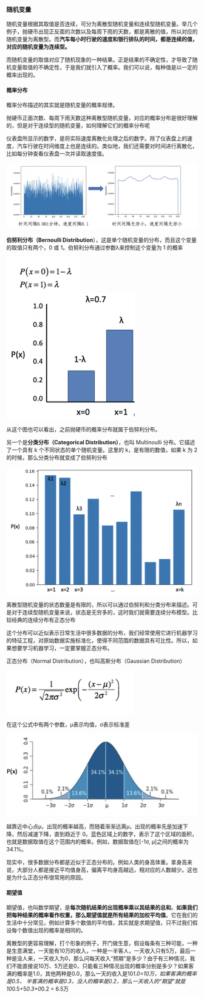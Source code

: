 ### 随机变量 ###

随机变量根据其取值是否连续，可分为离散型随机变量和连续型随机变量。举几个例子，抛硬币出现正反面的次数以及每周下雨的天数，都是离散的值，所以对应的随机变量为离散型。而**汽车每小时行驶的速度和银行排队的时间，都是连续的值，对应的随机变量为连续型。**

而随机变量的取值对应了随机现象的一种结果。正是结果的不确定性，才导致了随机变量取值的不确定性，于是我们就引入了概率。我们可以说，每种值是以一定的概率出现的。



#### 概率分布 #### 

概率分布描述的其实就是随机变量的概率规律。

抛硬币正面次数、每周下雨天数这种离散型随机变量，对应的概率分布是很好理解的，但是对于连续型的随机变量，如何理解它们的概率分布呢

仪表盘所显示的数字，是将实际速度离散化处理之后的数字。除了仪表盘上的速度，汽车行驶在时间维度上也是连续的。类似地，我们还需要对时间进行离散化，比如每分钟查看仪表盘一次并读取速度值。

<img src="./images/image-20240515214925179.png" alt="image-20240515214925179" style="zoom:50%;" />

**伯努利分布（Bernoulli Distribution**），这是单个随机变量的分布，而且这个变量的取值只有两个，0 或 1。伯努利分布通过参数λ来控制这个变量为 1 的概率

<img src="./images/image-20240515215042832.png" alt="image-20240515215042832" style="zoom:50%;" />

<img src="./images/image-20240515215111532.png" alt="image-20240515215111532" style="zoom:33%;" />

从这个图也可以看出，之前抛硬币的概率分布就属于伯努利分布。

另一个是**分类分布（Categorical Distribution）**，也叫 Multinoulli 分布。它描述了一个具有 k 个不同状态的单个随机变量。这里的 k，是有限的数值，如果 k 为 2 的时候，那么分类分布就变成了伯努利分布

<img src="./images/image-20240515215156952.png" alt="image-20240515215156952" style="zoom:50%;" />

离散型随机变量的状态数量是有限的，所以可以通过伯努利和分类分布来描述。可是对于连续型随机变量来说，状态是无穷多的，这时我们就需要连续分布模型。比较经典的连续分布有正态分布



这个分布可以近似表示日常生活中很多数据的分布，我们经常使用它进行机器学习的特征工程，对原始数据实施标准化，使得不同范围的数据具有可比性。所以，如果想要学习机器学习，一定要掌握正态分布。



正态分布（Normal Distribution），也叫高斯分布（Gaussian Distribution）

<img src="./images/image-20240515215250696.png" alt="image-20240515215250696" style="zoom:50%;" />

在这个公式中有两个参数，μ表示均值，σ表示标准差

<img src="./images/image-20240515215315829.png" alt="image-20240515215315829" style="zoom:50%;" />

越靠近中心点μ，出现的概率越高，而随着渐渐远离μ，出现的概率先是加速下降，然后减速下降，直到趋近于 0。蓝色区域上的数字，表示了这个区域的面积，也就是数据取值在这个范围内的概率。例如，数据取值在[-1σ, μ]之间的概率为 34.1%。

现实中，很多数据分布都是近似于正态分布的。例如人类的身高体重。拿身高来说，大部分人都是接近平均值身高，偏离平均身高越远，相对应的人数越少。这也是为什么正态分布很常用的原因。

#### 期望值  #### 

期望值，也叫数学期望，是**每次随机结果的出现概率乘以其结果的总和**。**如果我们把每种结果的概率看作权重，那么期望值就是所有结果的加权平均值**。它在我们的生活中十分常见，例如计算多个数值的平均值，其实就是求期望值，只不过我们假设每个数值出现的概率是相同的。

离散型的更容易理解，打个形象的例子，开门做生意，假设每条有三种可能，一种是生意满堂，一天能有10万的收入，一种是一半客人，一天收入只有5万，最后一种是没人来，一天收入为0，那么问每天收入“预期”是多少？由于有三种情况，我们不能直接说10万、5万还是0，只能看三种情况出现的概率分别是多少？如果客满的概率是1.0，其他两种是0.0，那么一天的收入是10*1.0=10万，如果客满的概率是0.5， 半客满的概率是0.3，没人的概率是0.2，那么一天收入的“期望”就是10*0.5+5*0.3+0*0.2 = 6.5万



